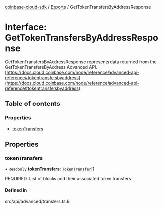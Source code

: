 [coinbase-cloud-sdk](../README.md) / [Exports](../modules.md) / GetTokenTransfersByAddressResponse

# Interface: GetTokenTransfersByAddressResponse

GetTokenTransfersByAddressResponse represents data returned from the GetTokenTransfersByAddress Advanced API.
[https://docs.cloud.coinbase.com/node/reference/advanced-api-reference#tokentransfersbyaddress](https://docs.cloud.coinbase.com/node/reference/advanced-api-reference#tokentransfersbyaddress)

## Table of contents

### Properties

- [tokenTransfers](GetTokenTransfersByAddressResponse.md#tokentransfers)

## Properties

### tokenTransfers

• `Readonly` **tokenTransfers**: [`TokenTransfer`](TokenTransfer.md)[]

REQUIRED. List of blocks and their associated token transfers.

#### Defined in

src/api/advanced/transfers.ts:9
